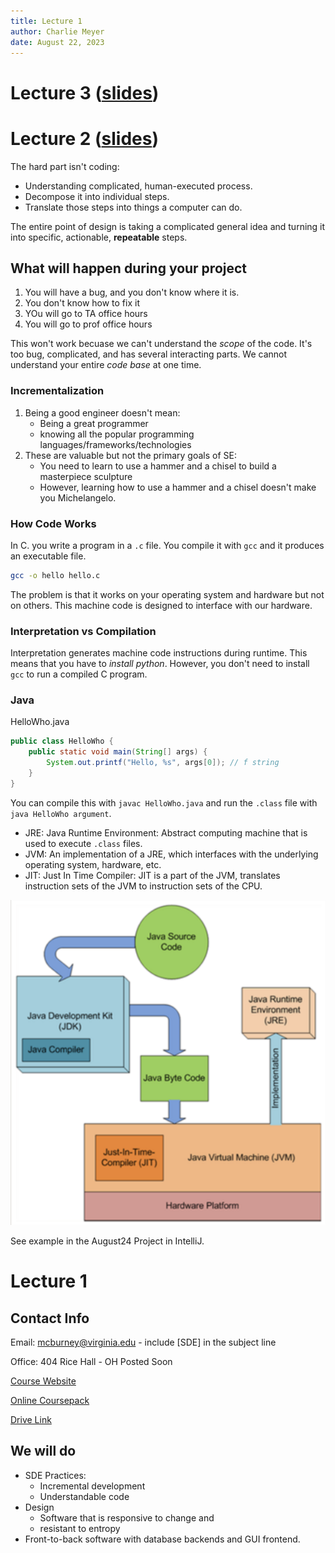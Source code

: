 ```yaml
---
title: Lecture 1 
author: Charlie Meyer
date: August 22, 2023
---
```


# Lecture 3 ([slides](slides/03%20Version%20Control%20+%20Git.pdf))



# Lecture 2 ([slides](slides/02%20Java%20Introduction%20Command%20Lines.pdf))

The hard part isn't coding:

- Understanding complicated, human-executed process. 
- Decompose it into individual steps. 
- Translate those steps into things a computer can do.

The entire point of design is taking a complicated general idea and turning it into specific, actionable, **repeatable** steps. 

## What will happen during your project

1. You will have a bug, and you don't know where it is.
1. You don't know how to fix it
1. YOu will go to TA office hours
1. You will go to prof office hours

This won't work becuase we can't understand the _scope_ of the code. It's too bug, complicated, and has several interacting parts. We cannot understand your entire _code base_ at one time. 

### Incrementalization

1. Being a good engineer doesn't mean:
    - Being a great programmer
    - knowing all the popular programming languages/frameworks/technologies
1. These are valuable but not the primary goals of SE:
    - You need to learn to use a hammer and a chisel to build a masterpiece sculpture
    - However, learning how to use a hammer and a chisel doesn't make you Michelangelo. 

### How Code Works

In C. you write a program in a `.c` file. You compile it with `gcc` and it produces an executable file. 

```bash
gcc -o hello hello.c
```

The problem is that it works on your operating system and hardware but not on others. This machine code is designed to interface with our hardware. 

### Interpretation vs Compilation

Interpretation generates machine code instructions during runtime. This means that you have to _install python_. However, you don't need to install `gcc` to run a compiled C program. 

### Java 


HelloWho.java

```java
public class HelloWho {
    public static void main(String[] args) {
        System.out.printf("Hello, %s", args[0]); // f string 
    }
}
```

You can compile this with `javac HelloWho.java` and run the `.class` file with `java HelloWho argument`.

- JRE: Java Runtime Environment: Abstract computing machine that is used to execute `.class` files.
- JVM: An implementation of a JRE, which interfaces with the underlying operating system, hardware, etc. 
- JIT: Just In Time Compiler: JIT is a part of the JVM, translates instruction sets of the JVM to instruction sets of the CPU. 

![Java Working](images/how-java-works.png)

See example in the August24 Project in IntelliJ. 




# Lecture 1

## Contact Info

Email: mcburney@virginia.edu - include [SDE] in the subject line

Office: 404 Rice Hall - OH Posted Soon

[Course Website](http://cs3140.com)

[Online Coursepack](http://sde-course.com/)

[Drive Link](https://drive.google.com/drive/folders/1rbif6FPelWVSoHCNLPmysHPuhl5iNlhs?usp=sharing)

## We will do

- SDE Practices:
    - Incremental development
    - Understandable code
- Design
    - Software that is responsive to change and 
    - resistant to entropy
- Front-to-back software with database backends and GUI frontend.

##





